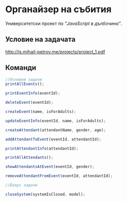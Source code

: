 # Органайзер на събития

Университетски проект по *"JavaScript в дълбочина"*.

## Условие на задачата
http://js.mihail-petrov.me/projects/project_1.pdf


## Команди
```javascript
//Основни задачи
printAllEvents();

printEventInfo(eventId);

deleteEvent(eventId);

createEvent(name, isForAdults);

updateEventInfo(eventId, name, isForAdults);

createAttendant(attendantName, gender, age);

addAttendantToEvent(eventId, attendantId);

printAttendantInfo(attendantId);

printAllAttendants();

showAttendantsAtEvent(eventId, gender);

removeAttendantFromEvent(eventId, attendantId);

//Бонус задачи

closeSystem(systemIsClosed, model);

```
